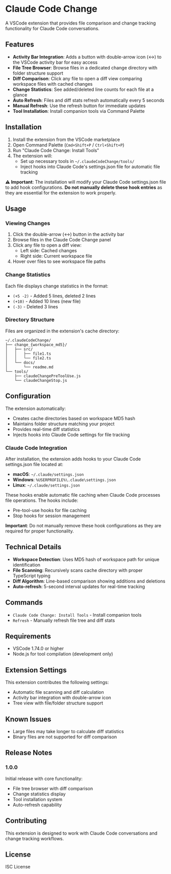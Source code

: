 # Claude Code Change

A VSCode extension that provides file comparison and change tracking functionality for Claude Code conversations.

## Features

- **Activity Bar Integration**: Adds a button with double-arrow icon (↔) to the VSCode activity bar for easy access
- **File Tree Browser**: Browse files in a dedicated change directory with folder structure support
- **Diff Comparison**: Click any file to open a diff view comparing workspace files with cached changes
- **Change Statistics**: See added/deleted line counts for each file at a glance
- **Auto Refresh**: Files and diff stats refresh automatically every 5 seconds
- **Manual Refresh**: Use the refresh button for immediate updates
- **Tool Installation**: Install companion tools via Command Palette

## Installation

1. Install the extension from the VSCode marketplace
2. Open Command Palette (`Cmd+Shift+P` / `Ctrl+Shift+P`)
3. Run "Claude Code Change: Install Tools"
4. The extension will:
   - Set up necessary tools in `~/.claudeCodeChange/tools/`
   - Inject hooks into Claude Code's settings.json file for automatic file tracking

**⚠️ Important**: The installation will modify your Claude Code settings.json file to add hook configurations. **Do not manually delete these hook entries** as they are essential for the extension to work properly.

## Usage

### Viewing Changes

1. Click the double-arrow (↔) button in the activity bar
2. Browse files in the Claude Code Change panel
3. Click any file to open a diff view:
   - Left side: Cached changes
   - Right side: Current workspace file
4. Hover over files to see workspace file paths

### Change Statistics

Each file displays change statistics in the format:
- `(+5 -2)` - Added 5 lines, deleted 2 lines
- `(+10)` - Added 10 lines (new file)
- `(-3)` - Deleted 3 lines

### Directory Structure

Files are organized in the extension's cache directory:
```
~/.claudeCodeChange/
├── change_{workspace_md5}/
│   ├── src/
│   │   ├── file1.ts
│   │   └── file2.ts
│   └── docs/
│       └── readme.md
└── tools/
    ├── claudeChangePreToolUse.js
    └── claudeChangeStop.js
```

## Configuration

The extension automatically:
- Creates cache directories based on workspace MD5 hash
- Maintains folder structure matching your project
- Provides real-time diff statistics
- Injects hooks into Claude Code settings for file tracking

### Claude Code Integration

After installation, the extension adds hooks to your Claude Code settings.json file located at:
- **macOS**: `~/.claude/settings.json`
- **Windows**: `%USERPROFILE%\.claude\settings.json`
- **Linux**: `~/.claude/settings.json`

These hooks enable automatic file caching when Claude Code processes file operations. The hooks include:
- Pre-tool-use hooks for file caching
- Stop hooks for session management

**Important**: Do not manually remove these hook configurations as they are required for proper functionality.

## Technical Details

- **Workspace Detection**: Uses MD5 hash of workspace path for unique identification
- **File Scanning**: Recursively scans cache directory with proper TypeScript typing
- **Diff Algorithm**: Line-based comparison showing additions and deletions
- **Auto-refresh**: 5-second interval updates for real-time tracking

## Commands

- `Claude Code Change: Install Tools` - Install companion tools
- `Refresh` - Manually refresh file tree and diff stats

## Requirements

- VSCode 1.74.0 or higher
- Node.js for tool compilation (development only)

## Extension Settings

This extension contributes the following settings:

- Automatic file scanning and diff calculation
- Activity bar integration with double-arrow icon
- Tree view with file/folder structure support

## Known Issues

- Large files may take longer to calculate diff statistics
- Binary files are not supported for diff comparison

## Release Notes

### 1.0.0

Initial release with core functionality:
- File tree browser with diff comparison
- Change statistics display
- Tool installation system
- Auto-refresh capability

## Contributing

This extension is designed to work with Claude Code conversations and change tracking workflows.

## License

ISC License